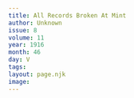 ```yaml
---
title: All Records Broken At Mint
author: Unknown
issue: 8
volume: 11
year: 1916
month: 46
day: V
tags:
layout: page.njk
image:
---
```


